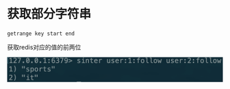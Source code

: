 # 获取部分字符串

```text
getrange key start end
```

获取redis对应的值的前两位

![](../../.gitbook/assets/image%20%2867%29.png)



